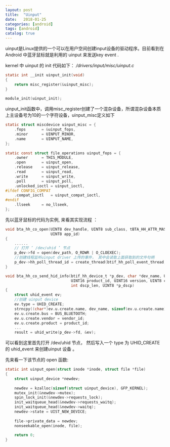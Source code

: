 ```yaml
---
layout: post
title:  "Uinput"
date:   2018-01-25
categories: [android]
tags: [android]
catalog: true
---
```

uinput是Linux提供的一个可以在用户空间创建input设备的驱动程序。目前看到在Android 中蓝牙鼠标就是利用的 uinput 来发送key event .   

kernel 中 uinput 的 init 代码如下：
*/drivers/input/misc/uinput.c*
```c
static int __init uinput_init(void)
{
    return misc_register(&uinput_misc);
}
 
module_init(uinput_init);
```
uinput_init函数中，调用misc_register创建了一个混杂设备，所谓混杂设备本质上主设备号为10的一个字符设备，uinput_misc定义如下
```c
static struct miscdevice uinput_misc = {
    .fops       = &uinput_fops,
    .minor      = UINPUT_MINOR,
    .name       = UINPUT_NAME,
};
 
static const struct file_operations uinput_fops = {
    .owner      = THIS_MODULE,
    .open       = uinput_open,
    .release    = uinput_release,
    .read       = uinput_read,
    .write      = uinput_write,
    .poll       = uinput_poll,
    .unlocked_ioctl = uinput_ioctl,
#ifdef CONFIG_COMPAT
    .compat_ioctl   = uinput_compat_ioctl,
#endif
    .llseek     = no_llseek,
};
```

先以蓝牙鼠标的代码为实例, 来看其实现流程 ：
```c
void bta_hh_co_open(UINT8 dev_handle, UINT8 sub_class, tBTA_HH_ATTR_MASK attr_mask,
                    UINT8 app_id)
{
    ......
    // 打开 ‘ /dev/uhid ’ 节点
    p_dev->fd = open(dev_path, O_RDWR | O_CLOEXEC); 
    //创建线程监听uinput driver 上传的事件， 其中会读取上面获取到的文件句柄
    p_dev->hh_poll_thread_id = create_thread(btif_hh_poll_event_thread, p_dev); 
}

void bta_hh_co_send_hid_info(btif_hh_device_t *p_dev, char *dev_name, UINT16 vendor_id,
                             UINT16 product_id, UINT16 version, UINT8 ctry_code,
                             int dscp_len, UINT8 *p_dscp)
{
    struct uhid_event ev;
    //创建 uinput device
    ev.type = UHID_CREATE;
    strncpy((char*)ev.u.create.name, dev_name, sizeof(ev.u.create.name) - 1);
    ev.u.create.bus = BUS_BLUETOOTH;
    ev.u.create.vendor = vendor_id;
    ev.u.create.product = product_id;
    ...
    result = uhid_write(p_dev->fd, &ev);
```
可以看到这里首先打开 /dev/uhid 节点， 然后写入一个 type 为 UHID_CREATE 的 uhid_event 来创建uinput 设备 。  

先来看一下该节点的 open 函数: 
```c
static int uinput_open(struct inode *inode, struct file *file)
{
    struct uinput_device *newdev;
 
    newdev = kzalloc(sizeof(struct uinput_device), GFP_KERNEL);
    mutex_init(&newdev->mutex);
    spin_lock_init(&newdev->requests_lock);
    init_waitqueue_head(&newdev->requests_waitq);
    init_waitqueue_head(&newdev->waitq);
    newdev->state = UIST_NEW_DEVICE;
 
    file->private_data = newdev;
    nonseekable_open(inode, file);
 
    return 0;
}
```

